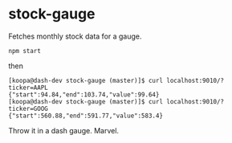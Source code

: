 stock-gauge
===========

Fetches monthly stock data for a gauge.

`npm start`

then

```
[koopa@dash-dev stock-gauge (master)]$ curl localhost:9010/?ticker=AAPL
{"start":94.84,"end":103.74,"value":99.64}
[koopa@dash-dev stock-gauge (master)]$ curl localhost:9010/?ticker=GOOG
{"start":560.88,"end":591.77,"value":583.4}
```

Throw it in a dash gauge. Marvel.
